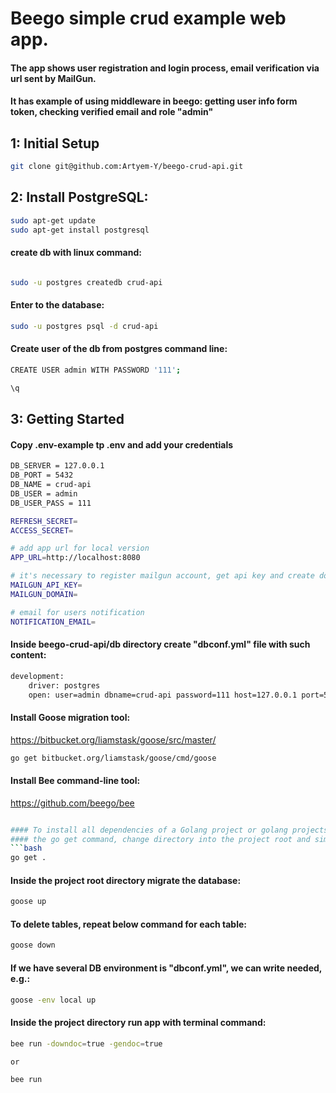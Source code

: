# Beego simple crud example web app.

#### The app shows user registration and login process, email verification via url sent by MailGun.
#### It has example of using middleware in beego: getting user info form token, checking verified email and role "admin"

## 1: Initial Setup
```bash
git clone git@github.com:Artyem-Y/beego-crud-api.git
```

## 2: Install PostgreSQL:
```bash
sudo apt-get update
sudo apt-get install postgresql
```

#### create db with linux command:
```bash

sudo -u postgres createdb crud-api
```

#### Enter to the database:
```bash
sudo -u postgres psql -d crud-api
```
#### Create user of the db from postgres command line:
```bash
CREATE USER admin WITH PASSWORD '111';

\q
```

## 3: Getting Started

#### Copy .env-example tp .env and add your credentials

```bash
DB_SERVER = 127.0.0.1
DB_PORT = 5432
DB_NAME = crud-api
DB_USER = admin
DB_USER_PASS = 111

REFRESH_SECRET=
ACCESS_SECRET=

# add app url for local version
APP_URL=http://localhost:8080

# it's necessary to register mailgun account, get api key and create domain for getting mails
MAILGUN_API_KEY=
MAILGUN_DOMAIN=

# email for users notification
NOTIFICATION_EMAIL=
```

#### Inside beego-crud-api/db directory create "dbconf.yml" file with such content:
```bash
development:
    driver: postgres
    open: user=admin dbname=crud-api password=111 host=127.0.0.1 port=5432 sslmode=disable
```

#### Install Goose migration tool:
https://bitbucket.org/liamstask/goose/src/master/
```bash
go get bitbucket.org/liamstask/goose/cmd/goose
```
#### Install Bee command-line tool:
https://github.com/beego/bee
```bash

#### To install all dependencies of a Golang project or golang projects recursively with
#### the go get command, change directory into the project root and simply run::
```bash
go get .
```
#### Inside the project root directory migrate the database:
```bash
goose up
```
#### To delete tables, repeat below command for each table:
```bash
goose down
```
#### If we have several DB environment is "dbconf.yml", we can write needed, e.g.:
```bash
goose -env local up
```

#### Inside the project directory run app with terminal command:
```bash
bee run -downdoc=true -gendoc=true

or 

bee run
```
